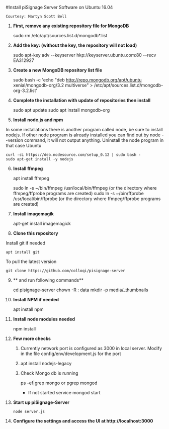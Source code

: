 
#Install piSignage Server Software on Ubuntu 16.04
    
    Courtesy: Martyn Scott Bell


1. **First, remove any existing repository file for MongoDB**


    sudo rm /etc/apt/sources.list.d/mongodb*.list


2. **Add the key: (without the key, the repository will not load)**


    sudo apt-key adv --keyserver hkp://keyserver.ubuntu.com:80 --recv EA312927


3. **Create a new MongoDB repository list file**

    
    sudo bash -c 'echo "deb http://repo.mongodb.org/apt/ubuntu xenial/mongodb-org/3.2 multiverse" > /etc/apt/sources.list.d/mongodb-org-3.2.list'


4. **Complete the installation with update of repositories then install**


    sudo apt update
    sudo apt install mongodb-org



5. **Install node.js and npm**

In some installations there is another program called node, be sure to install nodejs. If other node program is already installed you can find out by node --version command, it will not output anything. Uninstall the node program in that case
Ubuntu

   
    curl -sL https://deb.nodesource.com/setup_0.12 | sudo bash -
    sudo apt-get install -y nodejs


6. **Install ffmpeg**

    
    apt install ffmpeg


    sudo ln -s ~/bin/ffmpeg /usr/local/bin/ffmpeg  (or the directory where ffmpeg/ffprobe programs are created)
    sudo ln -s ~/bin/ffprobe /usr/local/bin/ffprobe  (or the directory where ffmpeg/ffprobe programs are created)


7. **Install imagemagik**


    apt-get install imagemagick

8. **Clone this repository**

Install git if needed
 
    apt install git
     

To pull the latest version
    
    git clone https://github.com/colloqi/pisignage-server 
     
9. ** and run following commands**
    
    
     cd pisignage-server
     chown -R <user>:<group> data
     mkdir -p media/_thumbnails
    
10. **Install NPM if needed**

        
    apt install npm
    
11. **Install node modules needed**

    
    npm install

12. **Few more checks**

    1. Currently network port is configured as 3000 in local server. Modify in the file config/env/development.js for the port
    2. apt install nodejs-legacy
    3. Check Mongo db  is running
        
        
        ps -ef|grep mongo
        or
        pgrep mongod

        - If not started
            service mongod start

13. **Start up piSignage-Server**

    
        node server.js
        
        
14. **Configure the settings and access the UI at http://localhost:3000**